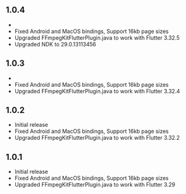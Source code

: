 ## 1.0.4

*
* Fixed Android and MacOS bindings, Support 16kb page sizes
* Upgraded FFmpegKitFlutterPlugin.java to work with Flutter 3.32.5
* Upgraded NDK to 29.0.13113456

## 1.0.3

* 
* Fixed Android and MacOS bindings, Support 16kb page sizes
* Upgraded FFmpegKitFlutterPlugin.java to work with Flutter 3.32.4


## 1.0.2

* Initial release
* Fixed Android and MacOS bindings, Support 16kb page sizes
* Upgraded FFmpegKitFlutterPlugin.java to work with Flutter 3.32.2


## 1.0.1

* Initial release
* Fixed Android and MacOS bindings, Support 16kb page sizes
* Upgraded FFmpegKitFlutterPlugin.java to work with Flutter 3.29